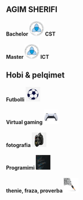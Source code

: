 ## AGIM SHERIFI

<h4> Bachelor <img src="logo/shtuli.png" alt="seeu" width="40" height="40"> CST </h4> </p>
<h4> Master <img src="logo/shtuli.png" alt="seeu" width="40" height="40"> ICT </h4> </p>

## Hobi & pelqimet

<h4> Futbolli <img src="logo/topi.jpg" alt="seeu" width="40" height="40"> </h4> </p>
<h4> Virtual gaming <img src="logo/sony.jpg" alt="snoy" width="40" height="40"> </h4> </p>
<h4> fotografia <img src="logo/nikon.png" alt="foografia" width="40" height="40"> </h4> </p>
<h4> Programimi <img src="logo/programim.jpg" alt="programim" width="40" height="40"> </h4> </p>
<h4> thenie, fraza, proverba <img src="logo/write.jpg" alt="shkrimi" width="40" height="40"> </h4> </p>
